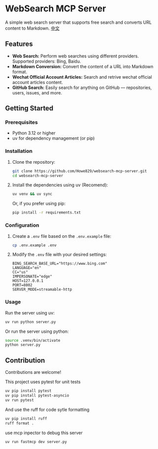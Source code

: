# WebSearch MCP Server

A simple web search server that supports free search and converts URL content to Markdown. [中文](README-zh.md)

## Features

-   **Web Search:** Perform web searches using different providers. Supported providers: Bing, Baidu.
-   **Markdown Conversion:** Convert the content of a URL into Markdown format.
-   **Wechat Official Account Articles:** Search and retrive wechat official account articles content.
-   **GitHub Search:** Easily search for anything on GitHub — repositories, users, issues, and more.

## Getting Started

### Prerequisites

-   Python 3.12 or higher
-   uv for dependency management (or pip)

### Installation

1.  Clone the repository:

    ```bash
    git clone https://github.com/Howe829/websearch-mcp-server.git
    cd websearch-mcp-server
    ```

2.  Install the dependencies using uv (Recomend):

    ```bash
    uv venv && uv sync
    ```

    Or, if you prefer using pip:

    ```bash
    pip install -r requirements.txt
    ```

### Configuration

1.  Create a `.env` file based on the `.env.example` file:

    ```bash
    cp .env.example .env
    ```

2.  Modify the `.env` file with your desired settings:

    ```
    BING_SEARCH_BASE_URL="https://www.bing.com"
    LANGUAGE="en"
    CC="us"
    IMPERSONATE="edge"
    HOST=127.0.0.1
    PORT=8002
    SERVER_MODE=streamable-http
    ```

### Usage

Run the server using uv:

```bash
uv run python server.py
```

Or run the server using python:

```bash
source .venv/bin/activate
python server.py
```

## Contribution
Contributions are welcome!

This project uses pytest for unit tests
```bash
uv pip install pytest
uv pip install pytest-asyncio
uv run pytest
```

And use the ruff for code sytle formatting
```bash
uv pip install ruff
ruff format .
```

use mcp inpector to debug this server
```bash
uv run fastmcp dev server.py
```